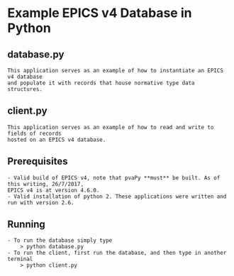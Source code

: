 # Example EPICS v4 Database in Python

## database.py
	This application serves as an example of how to instantiate an EPICS v4 database
	and populate it with records that house normative type data structures.
	
## client.py
	This application serves as an example of how to read and write to fields of records
	hosted on an EPICS v4 database.

## Prerequisites

	- Valid build of EPICS v4, note that pvaPy **must** be built. As of this writing, 26/7/2017,
	EPICS v4 is at version 4.6.0.
	- Valid installation of python 2. These applications were written and run with version 2.6.
	
## Running
	- To run the database simply type 
		> python database.py
	- To run the client, first run the database, and then type in another terminal
		> python client.py
